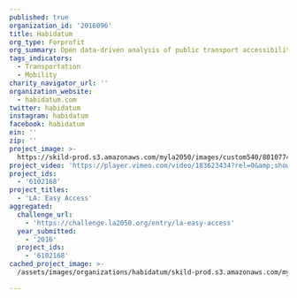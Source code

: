 ```yaml
---
published: true
organization_id: '2016096'
title: Habidatum
org_type: Forprofit
org_summary: Open data-driven analysis of public transport accessibility in space-time
tags_indicators:
  - Transportation
  - Mobility
charity_navigator_url: ''
organization_website:
  - habidatum.com
twitter: habidatum
instagram: habidatum
facebook: habidatum
ein: ''
zip: ''
project_image: >-
  https://skild-prod.s3.amazonaws.com/myla2050/images/custom540/8010774165741-team91.png
project_video: 'https://player.vimeo.com/video/183623434?rel=0&amp;showinfo=0'
project_ids:
  - '6102168'
project_titles:
  - 'LA: Easy Access'
aggregated:
  challenge_url:
    - 'https://challenge.la2050.org/entry/la-easy-access'
  year_submitted:
    - '2016'
  project_ids:
    - '6102168'
cached_project_image: >-
  /assets/images/organizations/habidatum/skild-prod.s3.amazonaws.com/myla2050/images/custom540/8010774165741-team91.png

---
```

